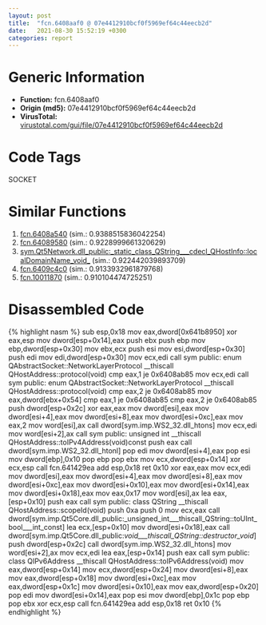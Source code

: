 ```yaml
---
layout: post
title:  "fcn.6408aaf0 @ 07e4412910bcf0f5969ef64c44eecb2d"
date:   2021-08-30 15:52:19 +0300
categories: report
---
```


# Generic Information
- **Function:** fcn.6408aaf0
- **Origin (md5):** 07e4412910bcf0f5969ef64c44eecb2d
- **VirusTotal:** [virustotal.com/gui/file/07e4412910bcf0f5969ef64c44eecb2d][virustotal_ref]

# Code Tags
<span class="tag" id="SOCKET">SOCKET</span>


# Similar Functions

1. [fcn.6408a540][similar_1_ref] (sim.: 0.9388515836042254)
2. [fcn.64089580][similar_2_ref] (sim.: 0.9228999661320629)
3. [sym.Qt5Network.dll\_public꞉\_static\_class\_QString\_\_\_cdecl\_QHostInfo꞉꞉localDomainName\_void\_][similar_3_ref] (sim.: 0.922442039893709)
4. [fcn.6409c4c0][similar_4_ref] (sim.: 0.9133932961879768)
5. [fcn.10011870][similar_5_ref] (sim.: 0.910104474725251)


# Disassembled Code

{% highlight nasm %}
sub esp,0x18
mov eax,dword[0x641b8950]
xor eax,esp
mov dword[esp+0x14],eax
push ebx
push ebp
mov ebp,dword[esp+0x30]
mov ebx,ecx
push esi
mov esi,dword[esp+0x30]
push edi
mov edi,dword[esp+0x30]
mov ecx,edi
call sym public: enum QAbstractSocket::NetworkLayerProtocol __thiscall QHostAddress::protocol(void)
cmp eax,1
je 0x6408ab85
mov ecx,edi
call sym public: enum QAbstractSocket::NetworkLayerProtocol __thiscall QHostAddress::protocol(void)
cmp eax,2
je 0x6408ab85
mov eax,dword[ebx+0x54]
cmp eax,1
je 0x6408ab85
cmp eax,2
je 0x6408ab85
push dword[esp+0x2c]
xor eax,eax
mov dword[esi],eax
mov dword[esi+4],eax
mov dword[esi+8],eax
mov dword[esi+0xc],eax
mov eax,2
mov word[esi],ax
call dword[sym.imp.WS2_32.dll_htons]
mov ecx,edi
mov word[esi+2],ax
call sym public: unsigned int __thiscall QHostAddress::toIPv4Address(void)const
push eax
call dword[sym.imp.WS2_32.dll_htonl]
pop edi
mov dword[esi+4],eax
pop esi
mov dword[ebp],0x10
pop ebp
pop ebx
mov ecx,dword[esp+0x14]
xor ecx,esp
call fcn.641429ea
add esp,0x18
ret 0x10
xor eax,eax
mov ecx,edi
mov dword[esi],eax
mov dword[esi+4],eax
mov dword[esi+8],eax
mov dword[esi+0xc],eax
mov dword[esi+0x10],eax
mov dword[esi+0x14],eax
mov dword[esi+0x18],eax
mov eax,0x17
mov word[esi],ax
lea eax,[esp+0x10]
push eax
call sym public: class QString __thiscall QHostAddress::scopeId(void)
push 0xa
push 0
mov ecx,eax
call dword[sym.imp.Qt5Core.dll_public:_unsigned_int___thiscall_QString::toUInt_bool___int_const]
lea ecx,[esp+0x10]
mov dword[esi+0x18],eax
call dword[sym.imp.Qt5Core.dll_public:_void___thiscall_QString::destructor_void_]
push dword[esp+0x2c]
call dword[sym.imp.WS2_32.dll_htons]
mov word[esi+2],ax
mov ecx,edi
lea eax,[esp+0x14]
push eax
call sym public: class QIPv6Address __thiscall QHostAddress::toIPv6Address(void)
mov eax,dword[esp+0x14]
mov ecx,dword[esp+0x24]
mov dword[esi+8],eax
mov eax,dword[esp+0x18]
mov dword[esi+0xc],eax
mov eax,dword[esp+0x1c]
mov dword[esi+0x10],eax
mov eax,dword[esp+0x20]
pop edi
mov dword[esi+0x14],eax
pop esi
mov dword[ebp],0x1c
pop ebp
pop ebx
xor ecx,esp
call fcn.641429ea
add esp,0x18
ret 0x10
{% endhighlight %}


[similar_1_ref]: /report/fcn.6408a540@07e4412910bcf0f5969ef64c44eecb2d
[similar_2_ref]: /report/fcn.64089580@07e4412910bcf0f5969ef64c44eecb2d
[similar_3_ref]: /report/sym.Qt5Network.dll_public꞉_static_class_QString___cdecl_QHostInfo꞉꞉localDomainName_void_@07e4412910bcf0f5969ef64c44eecb2d
[similar_4_ref]: /report/fcn.6409c4c0@07e4412910bcf0f5969ef64c44eecb2d
[similar_5_ref]: /report/fcn.10011870@4c3818fdf32d89a09257dbc9d3e142ea
[virustotal_ref]: https://www.virustotal.com/gui/file/07e4412910bcf0f5969ef64c44eecb2d